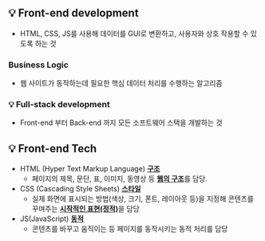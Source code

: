 ## 💡 Front-end development
- HTML, CSS, JS를 사용해 데이터를 GUI로 변환하고, 사용자와 상호 작용할 수 있도록 하는 것

### Business Logic
- 웹 사이트가 동작하는데 필요한 핵심 데이터 처리를 수행하는 알고리즘

### 💡 Full-stack development
- Front-end 부터 Back-end 까지 모든 소프트웨어 스택을 개발하는 것

## 💡 Front-end Tech
- HTML (Hyper Text Markup Language) <U>**구조**</U>
  - 페이지의 제목, 문단, 표, 이미지, 동영상 등 <U>**웹의 구조**</U>를 담당.
- CSS (Cascading Style Sheets) <U>**스타일**</U>
  - 실제 화면에 표시되는 방법(색상, 크기, 폰트, 레이아웃 등)을 지정해 콘텐츠를 꾸며주는 <U>**시작적인 표현(정적)**</U>을 담당
- JS(JavaScript) <U>**동적**</U>
  - 콘텐츠를 바꾸고 움직이는 등 페이지를 동작시키는 동적 처리를 담당
